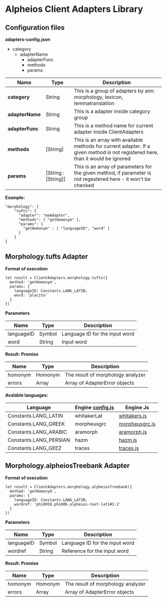 # Alpheios Client Adapters Library

## Configuration files

**adapters-config.json**

* category 
    * adapterName 
        * adapterFunc
        * methods
        * params
           
| Name | Type | Description |
|------|------|-------------|
| **category** | String | This is a group of adapters by aim: morphology, lexicon, lemmatranslation |
| **adapterName** | String | This is a adapter inside category group |
| **adapterFunc** | String | This is a method name for current adapter inside ClientAdapters |
| **methods** | [String] | This is an array with available methods for current adapter. If a given method is not registered here, than it would be ignored |
| **params** | [String : [String]] | This is an array of parameters for the given method, if parameter is not regestered here - it won't be checked |

**Example:**
```
"morphology": {
    "tufts": {
      "adapter": "maAdapter",
      "methods": [ "getHomonym" ],
      "params": {
        "getHomonym" : [ "languageID", "word" ]
      }
    }
}
```

## Morphology.tufts Adapter

**Format of execution**

```
let result = ClientAdapters.morphology.tufts({
  method: 'getHomonym',
  params: {
    languageID: Constants.LANG_LATIN,
    word: 'placito'
  }
})
```

**Parameters**

| Name | Type | Description |
|------|------|-------------|
| languageID | Symbol | Language ID for the input word |
| word | String | Input word |


**Result: Promise**

| Name | Type | Description |
|------|------|-------------|
| homonym | Homonym | The result of morphology analyzer |
| errors | Array | Array of AdapterError objects |


**Avalable languages:**

| Language | Engine [config.js](https://github.com/alpheios-project/client-adapters/blob/master/src/adapters/tufts/config.json) | Engine Js |
|------|------|-------------|
| Constants.LANG_LATIN | whitakerLat | [whitakers.js](https://github.com/alpheios-project/client-adapters/blob/master/src/adapters/tufts/engine/whitakers.js) |
| Constants.LANG_GREEK | morpheusgrc | [morpheusgrc.js](https://github.com/alpheios-project/client-adapters/blob/master/src/adapters/tufts/engine/morpheusgrc.js) |
| Constants.LANG_ARABIC | aramorph | [aramorph.js](https://github.com/alpheios-project/client-adapters/blob/master/src/adapters/tufts/engine/aramorph.js) |
| Constants.LANG_PERSIAN | hazm | [hazm.js](https://github.com/alpheios-project/client-adapters/blob/master/src/adapters/tufts/engine/hazm.js) |
| Constants.LANG_GEEZ | traces | [traces.js](https://github.com/alpheios-project/client-adapters/blob/master/src/adapters/tufts/engine/traces.js) |

## Morphology.alpheiosTreebank Adapter

**Format of execution**

```
let result = ClientAdapters.morphology.alpheiosTreebank({
  method: 'getHomonym',
  params: {
    languageID: Constants.LANG_LATIN,
    wordref: 'phi0959.phi006.alpheios-text-lat1#1-2'
  }
})
```

**Parameters**

| Name | Type | Description |
|------|------|-------------|
| languageID | Symbol | Language ID for the input word |
| wordref | String | Reference for the input word |

**Result: Promise**

| Name | Type | Description |
|------|------|-------------|
| homonym | Homonym | The result of morphology analyzer |
| errors | Array | Array of AdapterError objects |